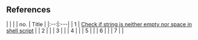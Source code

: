 

## References
| | |
| no. | Title  |
|:--:|:---|
| 1  | [Check if string is neither empty nor space in shell script](https://stackoverflow.com/questions/13509508/check-if-string-is-neither-empty-nor-space-in-shell-script)  |
| 2  | []()  |
| 3  | []()  |
| 4  | []()  |
| 5  | []()  |
| 6  | []()  |
| 7  | []()  |